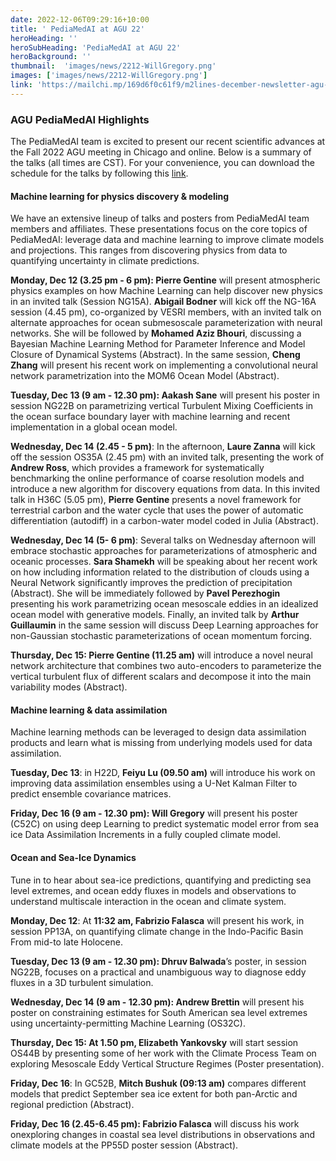 ```yaml
---
date: 2022-12-06T09:29:16+10:00
title: ' PediaMedAI at AGU 22'
heroHeading: ''
heroSubHeading: 'PediaMedAI at AGU 22'
heroBackground: ''
thumbnail:  'images/news/2212-WillGregory.png'
images: ['images/news/2212-WillGregory.png']
link: 'https://mailchi.mp/169d6f0c61f9/m2lines-december-newsletter-agu-special' 
---
```


### AGU PediaMedAI Highlights
The PediaMedAI team is excited to present our recent scientific advances at the Fall 2022 AGU meeting in Chicago and online. Below is a summary of the talks (all times are CST). For your convenience, you can download the schedule for the talks by following this [link](https://drive.google.com/file/d/16zgh5TfVuZfuz7CVSh_MuiUmKM0jXPvU/view).

#### Machine learning for physics discovery & modeling

We have an extensive lineup of talks and posters from PediaMedAI team members and affiliates. These presentations focus on the core topics of PediaMedAI: leverage data and machine learning to improve climate models and projections. This ranges from discovering physics from data to quantifying uncertainty in climate predictions.

**Monday, Dec 12 (3.25 pm - 6 pm): Pierre Gentine** will present atmospheric physics examples on how Machine Learning can help discover new physics in an invited talk (Session NG15A). **Abigail Bodner** will kick off the NG-16A session (4.45 pm), co-organized by VESRI members, with an invited talk on alternate approaches for ocean submesoscale parameterization with neural networks. She will be followed by **Mohamed Aziz Bhouri**, discussing a Bayesian Machine Learning Method for Parameter Inference and Model Closure of Dynamical Systems (Abstract). In the same session, **Cheng Zhang** will present his recent work on implementing a convolutional neural network parametrization into the MOM6 Ocean Model (Abstract).

**Tuesday, Dec 13 (9 am - 12.30 pm): Aakash Sane** will present his poster in session NG22B on parametrizing vertical Turbulent Mixing Coefficients in the ocean surface boundary layer with machine learning and recent implementation in a global ocean model.

**Wednesday, Dec 14 (2.45 - 5 pm)**: In the afternoon, **Laure Zanna** will kick off the session OS35A (2.45 pm) with an invited talk, presenting the work of **Andrew Ross**, which provides a framework for systematically benchmarking the online performance of coarse resolution models and introduce a new algorithm for discovery equations from data. In this invited talk in H36C (5.05 pm), **Pierre Gentine** presents a novel framework for terrestrial carbon and the water cycle that uses the power of automatic differentiation (autodiff) in a carbon-water model coded in Julia (Abstract).

**Wednesday, Dec 14 (5- 6 pm)**: Several talks on Wednesday afternoon will embrace stochastic approaches for parameterizations of atmospheric and oceanic processes. **Sara Shamekh** will be speaking about her recent work on how including information related to the distribution of clouds using a Neural Network significantly improves the prediction of precipitation (Abstract). She will be immediately followed by **Pavel Perezhogin** presenting his work parametrizing ocean mesoscale eddies in an idealized ocean model with generative models. Finally, an invited talk by **Arthur Guillaumin** in the same session will discuss Deep Learning approaches for non-Gaussian stochastic parameterizations of ocean momentum forcing.

**Thursday, Dec 15: Pierre Gentine (11.25 am)** will introduce a novel neural network architecture that combines two auto-encoders to parameterize the vertical turbulent flux of different scalars and decompose it into the main variability modes (Abstract).


#### Machine learning & data assimilation

Machine learning methods can be leveraged to design data assimilation products and learn what is missing from underlying models used for data assimilation.

**Tuesday, Dec 13**: in H22D, **Feiyu Lu (09.50 am)** will introduce his work on improving data assimilation ensembles using a U-Net Kalman Filter to predict ensemble covariance matrices.

**Friday, Dec 16 (9 am - 12.30 pm): Will Gregory** will present his poster (C52C) on using deep Learning to predict systematic model error from sea ice Data Assimilation Increments in a fully coupled climate model.


#### Ocean and Sea-Ice Dynamics

Tune in to hear about sea-ice predictions, quantifying and predicting sea level extremes, and ocean eddy fluxes in models and observations to understand multiscale interaction in the ocean and climate system.

**Monday, Dec 12**: At **11:32 am, Fabrizio Falasca** will present his work, in session PP13A, on quantifying climate change in the Indo-Pacific Basin From mid-to late Holocene.

**Tuesday, Dec 13 (9 am - 12.30 pm): Dhruv Balwada**’s poster, in session NG22B, focuses on a practical and unambiguous way to diagnose eddy fluxes in a 3D turbulent simulation.

**Wednesday, Dec 14 (9 am - 12.30 pm): Andrew Brettin** will present his poster on constraining estimates for South American sea level extremes using uncertainty-permitting Machine Learning (OS32C).

**Thursday, Dec 15: At 1.50 pm, Elizabeth Yankovsky** will start session OS44B by presenting some of her work with the Climate Process Team on exploring Mesoscale Eddy Vertical Structure Regimes (Poster presentation).

**Friday, Dec 16**: In GC52B, **Mitch Bushuk (09:13 am)** compares different models that predict September sea ice extent for both pan-Arctic and regional prediction (Abstract).

**Friday, Dec 16 (2.45-6.45 pm): Fabrizio Falasca** will discuss his work onexploring changes in coastal sea level distributions in observations and climate models at the PP55D poster session (Abstract).

